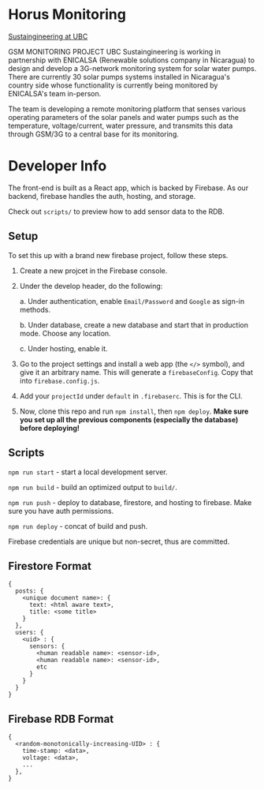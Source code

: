 # Horus Monitoring

[Sustaingineering at UBC](https://www.sustaingineering.com)

GSM MONITORING PROJECT
UBC Sustaingineering is working in partnership with ENICALSA (Renewable solutions company in Nicaragua) to design and develop a 3G-network monitoring system for solar water pumps. There are currently 30 solar pumps systems installed in Nicaragua's country side whose functionality is currently being monitored by ENICALSA's team in-person.

The team is developing a remote monitoring platform that senses various operating parameters of the solar panels and water pumps such as the temperature, voltage/current, water pressure, and transmits this data through GSM/3G to a central base for its monitoring.

# Developer Info

The front-end is built as a React app, which is backed by Firebase. As our backend, firebase handles the auth, hosting, and storage. 

Check out `scripts/` to preview how to add sensor data to the RDB.

## Setup

To set this up with a brand new firebase project, follow these steps.

1. Create a new projcet in the Firebase console. 

2. Under the develop header, do the following:

    a. Under authentication, enable `Email/Password` and `Google` as sign-in methods.

    b. Under database, create a new database and start that in production mode. Choose any location.
    
    c. Under hosting, enable it.

3. Go to the project settings and install a web app (the `</>` symbol), and give it an arbitrary name. This will generate a `firebaseConfig`. Copy that into `firebase.config.js`.

4. Add your `projectId` under `default` in `.firebaserc`. This is for the CLI. 

5. Now, clone this repo and run `npm install`, then `npm deploy`. **Make sure you set up all the previous components (especially the database) before deploying!**

## Scripts

`npm run start` - start a local development server.

`npm run build` - build an optimized output to `build/`.

`npm run push` - deploy to database, firestore, and hosting to firebase. Make sure you have auth permissions. 

`npm run deploy` - concat of build and push.

Firebase credentials are unique but non-secret, thus are committed. 

## Firestore Format

```
{
  posts: {
    <unique document name>: {
      text: <html aware text>,
      title: <some title>
    }
  },
  users: {
    <uid> : {
      sensors: {
        <human readable name>: <sensor-id>,
        <human readable name>: <sensor-id>,
        etc
      }
    }
  }
}
```

## Firebase RDB Format 

```
{
  <random-monotonically-increasing-UID> : {
    time-stamp: <data>,
    voltage: <data>,
    ...
  },
}
```